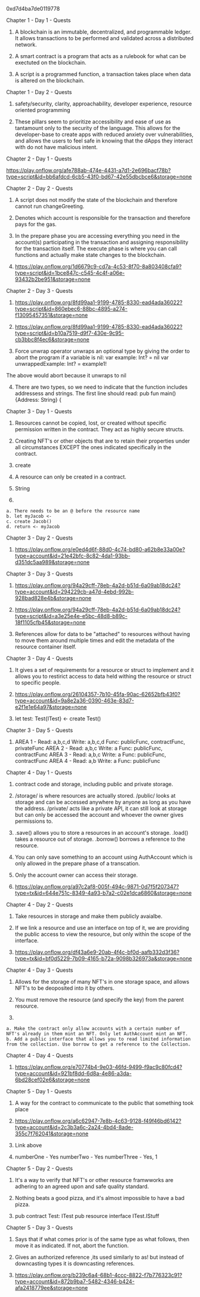 0xd7d4ba7de0119778

Chapter 1 - Day 1 - Quests

  1. A blockchain is an immutable, decentralized, and programmable ledger. It allows transactions to be performed and validated across a distributed network.

  2. A smart contract is a program that acts as a rulebook for what can be exectuted on the blockchain.

  3. A script is a programmed function, a transaction takes place when data is altered on the blockchain. 

Chapter 1 - Day 2 - Quests

  1. safety/security, clarity, approachability, developer experience, resource oriented programming

  2. These pillars seem to prioritize accessibility and ease of use as tantamount only to the security of the language. This allows for the developer-base to create apps with reduced anxiety over vulnerabilities, and allows the users to feel safe in knowing that the dApps they interact with do not have malicious intent. 

Chapter 2 - Day 1 - Quests

https://play.onflow.org/afe788ab-474e-4431-a7d1-2e696bacf78b?type=script&id=bb6afdcd-6cb5-43f0-bd67-42e55dbcbce6&storage=none

Chapter 2 - Day 2 - Quests

  1. A script does not modify the state of the blockchain and therefore cannot run changeGreeting.
  
  2. Denotes which account is responsible for the transaction and therefore pays for the gas.

  3. In the prepare phase you are accessing everything you need in the account(s) participating in the transaction and assigning responsibility for the transaction itself. The execute phase is where you can call functions and actually make state changes to the blockchain.

  4. https://play.onflow.org/1d6679c9-cd7a-4c53-8f70-8a803408cfa9?type=script&id=1bce847c-c545-4c4f-a06e-93432b2be951&storage=none

Chapter 2 - Day 3 - Quests

  1. https://play.onflow.org/8fd99aa1-9199-4785-8330-ead4ada36022?type=script&id=860ebec6-88bc-4895-a274-f13095457351&storage=none

  2. https://play.onflow.org/8fd99aa1-9199-4785-8330-ead4ada36022?type=script&id=b10a7519-d9f7-430e-9c95-cb3bbc8f4ec6&storage=none
  
  3. Force unwrap operator unwraps an optional type by giving the order to abort the program if a variable is nil:
    var example: Int? = nil
    var unwrappedExample: Int? = example1!
    
  The above would abort because it unwraps to nil
  
  4. There are two types, so we need to indicate that the function includes addressess and strings.
  The first line should read: pub fun main() {Address: String} {
  
Chapter 3 - Day 1 - Quests

  1. Resources cannot be copied, lost, or created without specific permission written in the contract. They act as highly secure structs.
  
  2. Creating NFT's or other objects that are to retain their properties under all circumstances EXCEPT the ones indicated specifically in the contract.

  3. create

  4. A resource can only be created in a contract.

  5. String

  6.
    a. There needs to be an @ before the resource name
    b. let myJacob <-
    c. create Jacob()
    d. return <- myJacob
    
 Chapter 3 - Day 2 - Quests
 
  1. https://play.onflow.org/e0ed4d6f-88d0-4c74-bd80-a62b8e33a00e?type=account&id=21e42bfc-8c82-4da1-93bb-d351dc5aa989&storage=none

 Chapter 3 - Day 3 - Quests
 
  1. https://play.onflow.org/94a29cff-78eb-4a2d-b51d-6a09ab18dc24?type=account&id=294229cb-a47d-4ebd-992b-928bad828e4b&storage=none

  2. https://play.onflow.org/94a29cff-78eb-4a2d-b51d-6a09ab18dc24?type=script&id=a3e25e4e-e5bc-48d8-b89c-18f1105cfb45&storage=none

  3. References allow for data to be "attached" to resources without having to move them around multiple times and edit the metadata of the resource container itself. 

Chapter 3 - Day 4 - Quests

  1. It gives a set of requirements for a resource or struct to implement and it allows you to restirict access to data held withing the resource or struct to specific people. 

  2. https://play.onflow.org/26104357-7b10-45fa-90ac-62652bfb43f0?type=account&id=9a8e2a36-0390-463e-83d7-e2f1e1e64a97&storage=none
   
  3. let test: Test{ITest} <- create Test()

Chapter 3 - Day 5 - Quests

  1. AREA 1 - Read: a,b,c,d Write: a,b,c,d Func: publicFunc, contractFunc, privateFunc
     AREA 2 - Read: a,b,c   Write: a       Func: publicFunc, contractFunc
     AREA 3 - Read: a,b,c   Write: a       Func: publicFunc, contractFunc
     AREA 4 - Read: a,b     Write: a       Func: publicFunc  

Chapter 4 - Day 1 - Quests

  1. contract code and storage, including public and private storage.

  2. /storage/ is where resources are actually stored. /public/ looks at storage and can be accessed anywhere by anyone as long as you have the address. /private/ acts like a private API, it can still look at storage but can only be accessed the account and whoever the owner gives permissions to.

  3. .save() allows you to store a resources in an account's storage. 
     .load() takes a resource out of storage.
     .borrow() borrows a reference to the resource. 

  4. You can only save something to an account using AuthAccount which is only allowed in the prepare phase of a transcation. 

  5. Only the account owner can access their storage.

  6. https://play.onflow.org/a97c2af8-005f-494c-9871-0d7f5f207347?type=tx&id=644e751c-8349-4a93-b7a2-c02e1dca6860&storage=none

Chapter 4 - Day 2 - Quests

  1. Take resources in storage and make them publicly avaialbe.

  2. If we link a resource and use an interface on top of it, we are providing the public access to view the resource, but only within the scope of the interface.

  3. https://play.onflow.org/df43a6e9-20ab-4f4c-bf0d-aafb332d3f36?type=tx&id=bf0d5229-7b09-4165-b72a-9098b326973a&storage=none

Chapter 4 - Day 3 - Quests

  1. Allows for the storage of many NFT's in one storage space, and allows NFT's to be deoposited into it by others.

  2. You must remove the resource (and specify the key) from the parent resource.

  3. 
    a. Make the contract only allow accounts with a certain number of NFT's already in them mint an NFT. Only let AuthAccount mint an NFT. 
    b. Add a public interface that allows you to read limited information from the collection. Use borrow to get a reference to the Collection.
    
Chapter 4 - Day 4 - Quests
  
  1. https://play.onflow.org/e70774b4-9e03-46fd-9499-f9ac9c80fcd4?type=account&id=921bf8dd-6d8a-4e86-a3da-6bd28cef02e6&storage=none

Chapter 5 - Day 1 - Quests

  1. A way for the contract to communicate to the public that something took place

  2. https://play.onflow.org/a6c62947-7e8b-4c63-9128-f49f46bd6142?type=account&id=2c3b3a6c-2a24-4bd4-8ade-355c7f762041&storage=none

  3. Link above

  4. numberOne - Yes
     numberTwo - Yes
     numberThree - Yes, 1 

Chapter 5 - Day 2 - Quests

  1. It's a way to verify that NFT's or other resource framwworks are adhering to an agreed upon and safe quality standard.

  2. Nothing beats a good pizza, and it's almost impossible to have a bad pizza. 

  3. pub contract Test: ITest
     pub resource interface ITest.IStuff
     
Chapter 5 - Day 3 - Quests

  1. Says that if what comes prior is of the same type as what follows, then move it as indicated. If not, abort the function.

  2. Gives an authorized reference ,its used similarly to as! but instead of downcasting types it is downcasting references.

  3. https://play.onflow.org/b239c6a4-68b1-4ccc-8822-f7b776323c91?type=account&id=872b9ba7-5482-4346-b424-afa2418779ee&storage=none
